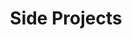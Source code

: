 ---
title: Side Projects

# Listing view
view: community/custom_card

# Optional banner image (relative to `assets/media/` folder).
banner:
  caption: ''
  image: ''
---